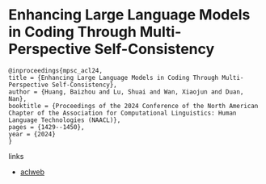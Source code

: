 # Enhancing Large Language Models in Coding Through Multi-Perspective Self-Consistency

```
@inproceedings{mpsc_acl24,
title = {Enhancing Large Language Models in Coding Through Multi-Perspective Self-Consistency},
author = {Huang, Baizhou and Lu, Shuai and Wan, Xiaojun and Duan, Nan},
booktitle = {Proceedings of the 2024 Conference of the North American Chapter of the Association for Computational Linguistics: Human Language Technologies (NAACL)},
pages = {1429--1450},
year = {2024}
}
```

links
- [aclweb](https://aclanthology.org/2024.acl-long.78)
